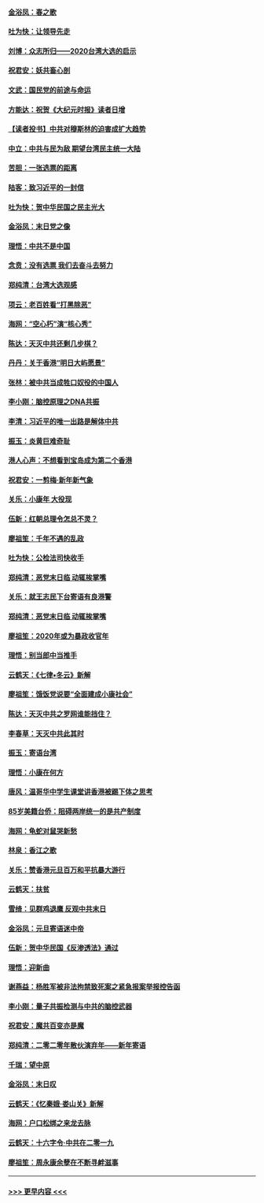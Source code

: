#### [金浴凤：春之歌](../pages/nsc993/n11797687.md?t=01162222) 
#### [吐为快：让领导先走](../pages/nsc993/n11797512.md?t=01162222) 
#### [刘博：众志所归——2020台湾大选的启示](../pages/nsc993/n11796878.md?t=01162222) 
#### [祝君安：妖共畜心剖](../pages/nsc993/n11794273.md?t=01162222) 
#### [文武：国民党的前途与命运](../pages/nsc993/n11794198.md?t=01162222) 
#### [方能达：祝贺《大纪元时报》读者日增](../pages/nsc993/n11793807.md?t=01162222) 
#### [【读者投书】中共对穆斯林的迫害成扩大趋势](../pages/nsc993/n11791371.md?t=01162222) 
#### [中立：中共与民为敌 期望台湾民主统一大陆](../pages/nsc993/n11790392.md?t=01162222) 
#### [苦胆：一张选票的距离](../pages/nsc993/n11788914.md?t=01162222) 
#### [陆客：致习近平的一封信](../pages/nsc993/n11788867.md?t=01162222) 
#### [吐为快：贺中华民国之民主光大](../pages/nsc993/n11788618.md?t=01162222) 
#### [金浴凤：末日党之像](../pages/nsc993/n11787475.md?t=01162222) 
#### [理悟：中共不是中国](../pages/nsc993/n11787463.md?t=01162222) 
#### [念贲：没有选票  我们去奋斗去努力](../pages/nsc993/n11787398.md?t=01162222) 
#### [郑纯清：台湾大选观感](../pages/nsc993/n11786210.md?t=01162222) 
#### [项云：老百姓看“打黑除恶”](../pages/nsc993/n11785398.md?t=01162222) 
#### [海网：“空心朽”演“核心秀”](../pages/nsc993/n11783874.md?t=01162222) 
#### [陈达：天灭中共还剩几步棋？](../pages/nsc993/n11783719.md?t=01162222) 
#### [丹丹：关于香港“明日大屿愿景”](../pages/nsc993/n11783273.md?t=01162222) 
#### [张林：被中共当成牲口奴役的中国人](../pages/nsc993/n11782397.md?t=01162222) 
#### [李小刚：脑控原理之DNA共振](../pages/nsc993/n11780962.md?t=01162222) 
#### [李清：习近平的唯一出路是解体中共](../pages/nsc993/n11780866.md?t=01162222) 
#### [振玉：炎黄巨难奇耻](../pages/nsc993/n11779632.md?t=01162222) 
#### [港人心声：不想看到宝岛成为第二个香港](../pages/nsc993/n11778817.md?t=01162222) 
#### [祝君安：一剪梅‧新年新气象](../pages/nsc993/n11776340.md?t=01162222) 
#### [关乐：小康年 大役现](../pages/nsc993/n11774213.md?t=01162222) 
#### [伍新：红朝总理令怎总不灵？](../pages/nsc993/n11770813.md?t=01162222) 
#### [廖祖笙：千年不遇的乱政](../pages/nsc993/n11770373.md?t=01162222) 
#### [吐为快：公检法司快收手](../pages/nsc993/n11770359.md?t=01162222) 
#### [郑纯清：恶党末日临 动辄挨掌嘴](../pages/nsc993/n11769912.md?t=01162222) 
#### [关乐：就王志民下台寄语有良港警](../pages/nsc993/n11769903.md?t=01162222) 
#### [郑纯清：恶党末日临 动辄挨掌嘴](../pages/nsc993/n11769356.md?t=01162222) 
#### [廖祖笙：2020年或为暴政收官年](../pages/nsc993/n11768216.md?t=01162222) 
#### [理悟：别当郎中当推手](../pages/nsc993/n11768243.md?t=01162222) 
#### [云鹤天：《七律▪冬云》新解](../pages/nsc993/n11768204.md?t=01162222) 
#### [廖祖笙：饿饭党说要“全面建成小康社会”](../pages/nsc993/n11767482.md?t=01162222) 
#### [陈达：天灭中共之罗网谁能挡住？](../pages/nsc993/n11767465.md?t=01162222) 
#### [李春草：天灭中共此其时](../pages/nsc993/n11767452.md?t=01162222) 
#### [振玉：寄语台湾](../pages/nsc993/n11767432.md?t=01162222) 
#### [理悟：小康在何方](../pages/nsc993/n11767394.md?t=01162222) 
#### [唐风：温哥华中学生课堂讲香港被踢下体之思考](../pages/nsc993/n11766848.md?t=01162222) 
#### [85岁美籍台侨：阻碍两岸统一的是共产制度](../pages/nsc993/n11765043.md?t=01162222) 
#### [海网：龟蛇对鼠哭新愁](../pages/nsc993/n11764895.md?t=01162222) 
#### [林泉：香江之歌](../pages/nsc993/n11764415.md?t=01162222) 
#### [关乐：赞香港元旦百万和平抗暴大游行](../pages/nsc993/n11764382.md?t=01162222) 
#### [云鹤天：扶贫](../pages/nsc993/n11764245.md?t=01162222) 
#### [雪绮：见群鸡退鹰  反观中共末日](../pages/nsc993/n11762112.md?t=01162222) 
#### [金浴凤：元旦寄语迷中帝](../pages/nsc993/n11761788.md?t=01162222) 
#### [伍新：贺中华民国《反渗透法》通过](../pages/nsc993/n11761994.md?t=01162222) 
#### [理悟：迎新曲](../pages/nsc993/n11761152.md?t=01162222) 
#### [谢燕益：杨胜军被非法拘禁致死案之紧急报案举报控告函](../pages/nsc993/n11756134.md?t=01162222) 
#### [李小刚：量子共振检测与中共的脑控武器](../pages/nsc993/n11754518.md?t=01162222) 
#### [祝君安：魔共百变亦是魔](../pages/nsc993/n11754469.md?t=01162222) 
#### [郑纯清：二零二零年散伙演弃年——新年寄语](../pages/nsc993/n11754195.md?t=01162222) 
#### [千瑞：望中原](../pages/nsc993/n11754159.md?t=01162222) 
#### [金浴凤：末日叹](../pages/nsc993/n11752359.md?t=01162222) 
#### [云鹤天：《忆秦娥‧娄山关》新解](../pages/nsc993/n11752348.md?t=01162222) 
#### [海网：户口松绑之来龙去脉](../pages/nsc993/n11752328.md?t=01162222) 
#### [云鹤天：十六字令‧中共在二零一九](../pages/nsc993/n11752305.md?t=01162222) 
#### [廖祖笙：周永康余孽在不断寻衅滋事](../pages/nsc993/n11751013.md?t=01162222) 

----
#### [ >>> 更早内容 <<< ](../indexes/nsc993-earlier.md)
